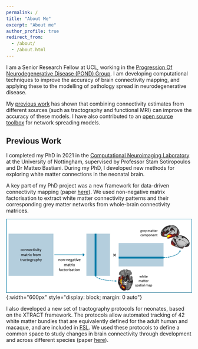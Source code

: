 ```yaml
---
permalink: /
title: "About Me"
excerpt: "About me"
author_profile: true
redirect_from: 
  - /about/
  - /about.html
---
```


I am a Senior Research Fellow at UCL, working in the [Progression Of Neurodegenerative Disease (POND) Group](https://ucl-pond.github.io/). I am developing computational techniques to improve the accuracy of brain connectivity mapping, and applying these to the modelling of pathology spread in neurodegenerative disease. 

My [previous work](https://direct.mit.edu/imag/article/doi/10.1162/imag_a_00089/119149/Combining-multimodal-connectivity-information) has shown that combining connectivity estimates from different sources (such as tractography and functional MRI) can improve the accuracy of these models. I have also contributed to an [open source toolbox](https://github.com/ucl-pond/network_spreading_models) for network spreading models.


## Previous Work

I completed my PhD in 2021 in the [Computational Neuroimaging Laboratory](https://spmic-uon.github.io/conilab/) at the University of Nottingham, supervised by Professor Stam Sotiropoulos and Dr Matteo Bastiani. During my PhD, I developed new methods for exploring white matter connections in the neonatal brain. 

A key part of my PhD project was a new framework for data-driven connectivity mapping (paper [here](https://www.sciencedirect.com/science/article/pii/S105381192030759X)). We used non-negative matrix factorisation to extract white matter connectivity patterns and their corresponding grey matter networks from whole-brain connectivity matrices. 

![NMF_diagram](/images/diagram.jpg){:width="600px" style="display: block; margin: 0 auto"}

I also developed a new set of tractography protocols for neonates, based on the XTRACT framework. The protocols allow automated tracking of 42 white matter bundles that are equivalently defined for the adult human and macaque, and are included in [FSL](https://fsl.fmrib.ox.ac.uk/fsl/fslwiki/XTRACT). We used these protocols to define a common space to study changes in brain connectivity through development and across different species (paper [here](https://www.science.org/doi/10.1126/sciadv.abq2022)).
